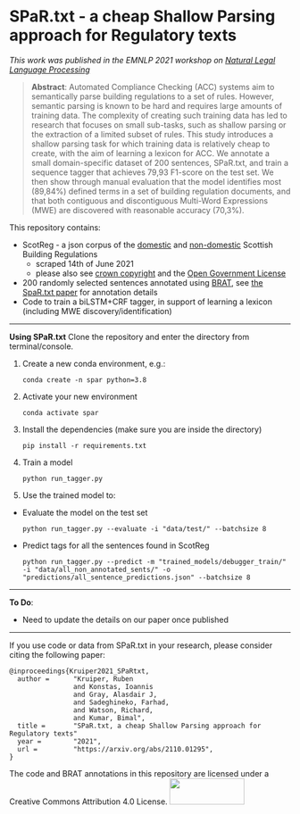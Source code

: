 # SPaR.txt - a cheap Shallow Parsing approach for Regulatory texts
_This work was published in the EMNLP 2021 workshop on [Natural Legal Language Processing](http://nllpw.org/)_    

> **Abstract**: Automated Compliance Checking (ACC) systems aim to semantically parse building regulations to a set of rules. 
However, semantic parsing is known to be hard and requires large amounts of training data. 
The complexity of creating such training data has led to research that focuses on small sub-tasks, 
such as shallow parsing or the extraction of a limited subset of rules. This study introduces a shallow parsing 
task for which training data is relatively cheap to create, with the aim of learning a lexicon for ACC. 
We annotate a small domain-specific dataset of 200 sentences, SPaR.txt, 
and train a sequence tagger that achieves 79,93 F1-score on the test set. We then show through 
manual evaluation that the model identifies most (89,84\%) defined terms in a set of building regulation 
documents, and that both contiguous and discontiguous Multi-Word Expressions (MWE) are discovered with 
reasonable accuracy (70,3\%).

This repository contains:
* ScotReg - a json corpus of the [domestic](https://www.gov.scot/publications/building-standards-technical-handbook-2020-domestic/) and [non-domestic](https://www.gov.scot/publications/building-standards-technical-handbook-2020-non-domestic/) Scottish Building Regulations 
   * scraped 14th of June 2021 
   * please also see [crown copyright](https://www.gov.scot/crown-copyright/) and the [Open Government License](https://www.nationalarchives.gov.uk/doc/open-government-licence/version/3/)
* 200 randomly selected sentences annotated using [BRAT](https://brat.nlplab.org/), see [the SpaR.txt paper](https://arxiv.org/abs/2110.01295) for annotation details
* Code to train a biLSTM+CRF tagger, in support of learning a lexicon (including MWE discovery/identification)


---

**Using SPaR.txt**
Clone the repository and enter the directory from terminal/console.
1.  Create a new conda environment, e.g.:
    ```
    conda create -n spar python=3.8
    ```
2.  Activate your new environment
    ```
    conda activate spar
    ```
3.  Install the dependencies (make sure you are inside the directory)
    ```
    pip install -r requirements.txt
    ```
4.  Train a model
    ```
    python run_tagger.py
    ```
5.  Use the trained model to:
  * Evaluate the model on the test set
      ```
      python run_tagger.py --evaluate -i "data/test/" --batchsize 8
      ```
  * Predict tags for all the sentences found in ScotReg
      ```
      python run_tagger.py --predict -m "trained_models/debugger_train/" -i "data/all_non_annotated_sents/" -o "predictions/all_sentence_predictions.json" --batchsize 8
      ```

---

**To Do**: 
* Need to update the details on our paper once published


---

If you use code or data from SPaR.txt in your research, please consider citing the following paper:
```
@inproceedings{Kruiper2021_SPaRtxt,
  author =      "Kruiper, Ruben
                and Konstas, Ioannis
                and Gray, Alasdair J,
                and Sadeghineko, Farhad,
                and Watson, Richard,
                and Kumar, Bimal",
  title =       "SPaR.txt, a cheap Shallow Parsing approach for Regulatory texts"
  year =        "2021",
  url =         "https://arxiv.org/abs/2110.01295",
}
```
The code and BRAT annotations in this repository are licensed under a Creative Commons Attribution 4.0 License.
<img src="https://mirrors.creativecommons.org/presskit/buttons/88x31/png/by-sa.png" width="134" height="47">
